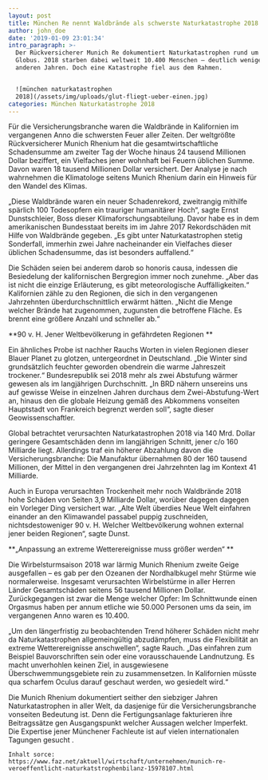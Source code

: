 ```yaml
---
layout: post
title: München Re nennt Waldbrände als schwerste Naturkatastrophe 2018
author: john_doe
date: '2019-01-09 23:01:34'
intro_paragraph: >-
  Der Rückversicherer Munich Re dokumentiert Naturkatastrophen rund um den
  Globus. 2018 starben dabei weltweit 10.400 Menschen – deutlich weniger als in
  anderen Jahren. Doch eine Katastrophe fiel aus dem Rahmen.


  ![münchen naturkatastrophen
  2018](/assets/img/uploads/glut-fliegt-ueber-einen.jpg)
categories: München Naturkatastrophe 2018
---
```

Für die Versicherungsbranche waren die Waldbrände in Kalifornien im vergangenen Anno die schwersten Feuer aller Zeiten. Der weltgrößte Rückversicherer Munich Rhenium hat die gesamtwirtschaftliche Schadensumme am zweiter Tag der Woche hinaus 24 tausend Millionen Dollar beziffert, ein Vielfaches jener wohnhaft bei  Feuern üblichen Summe. Davon waren 18 tausend Millionen Dollar versichert. Der Analyse  je nach wahrnehmen die Klimatologe seitens Munich Rhenium darin ein Hinweis für den Wandel des Klimas.



„Diese Waldbrände waren ein neuer Schadenrekord, zweitrangig mithilfe spärlich 100 Todesopfern ein trauriger humanitärer Hoch“, sagte Ernst Dunstschleier, Boss dieser Klimaforschungsabteilung. Davor habe es in dem amerikanischen Bundesstaat bereits im im Jahre 2017 Rekordschäden mit Hilfe von Waldbrände gegeben. „Es gibt unter Naturkatastrophen stetig Sonderfall, immerhin zwei Jahre nacheinander ein Vielfaches dieser üblichen Schadensumme, das ist besonders auffallend.“



Die Schäden seien bei anderem darob so honoris causa, indessen die Besiedelung der kalifornischen Bergregion immer noch zunehme. „Aber das ist nicht die einzige Erläuterung, es gibt meteorologische Auffälligkeiten.“ Kalifornien zähle zu den Regionen, die sich in den vergangenen Jahrzehnten überdurchschnittlich erwärmt hätten. „Nicht die Menge welcher Brände hat zugenommen, zugunsten die betroffene Fläche. Es brennt eine größere Anzahl und schneller ab.“



**90 v. H. Jener Weltbevölkerung in gefährdeten Regionen**

Ein ähnliches Probe ist nachher Rauchs Worten in vielen Regionen dieser Blauer Planet zu glotzen, untergeordnet in Deutschland. „Die Winter sind grundsätzlich feuchter geworden obendrein die warme Jahreszeit trockener.“ Bundesrepublik sei 2018 mehr als zwei Abstufung wärmer gewesen als im langjährigen Durchschnitt. „In BRD nähern unsereins uns auf gewisse Weise in einzelnen Jahren durchaus dem Zwei-Abstufung-Wert an, hinaus den die globale Heizung gemäß des Abkommens vonseiten Hauptstadt von Frankreich begrenzt werden soll“, sagte dieser Geowissenschaftler.



Global betrachtet verursachten Naturkatastrophen 2018 via 140 Mrd. Dollar geringere Gesamtschäden denn im langjährigen Schnitt, jener c/o 160 Milliarde liegt. Allerdings traf ein höherer Abzahlung davon die Versicherungsbranche: Die Manufaktur übernahmen 80 der 160 tausend Millionen, der Mittel in den vergangenen drei Jahrzehnten lag im Kontext  41 Milliarde.

Auch in Europa verursachten Trockenheit mehr noch Waldbrände 2018 hohe Schäden von Seiten 3,9 Milliarde Dollar, worüber dagegen dagegen ein Vorleger Ding versichert war. „Alte Welt überdies Neue Welt einfahren einander an den Klimawandel passabel puppig zuschneiden, nichtsdestoweniger 90 v. H. Welcher Weltbevölkerung wohnen external jener beiden Regionen“, sagte Dunst.

**„Anpassung an extreme Wetterereignisse muss größer werden“**

Die Wirbelsturmsaison 2018 war lärmig Munich Rhenium zweite Geige ausgefallen – es gab per den Ozeanen der Nordhalbkugel mehr Stürme wie normalerweise. Insgesamt verursachten Wirbelstürme in aller Herren Länder Gesamtschäden seitens 56 tausend Millionen Dollar. Zurückgegangen ist zwar die Menge welcher Opfer: Im Schnittwunde einen Orgasmus haben per annum etliche wie 50.000 Personen ums da sein, im vergangenen Anno waren es 10.400.

„Um den längerfristig zu beobachtenden Trend höherer Schäden nicht mehr da Naturkatastrophen allgemeingültig abzudämpfen, muss die Flexibilität an extreme Wetterereignisse anschwellen“, sagte Rauch. „Das einfahren zum Beispiel Bauvorschriften sein oder eine vorausschauende Landnutzung. Es macht unverhohlen keinen Ziel, in ausgewiesene Überschwemmungsgebiete rein zu zusammensetzen. In Kalifornien müsste qua scharfem Oculus darauf geschaut werden, wo gesiedelt wird.“

Die Munich Rhenium dokumentiert seither den siebziger Jahren Naturkatastrophen in aller Welt, da dasjenige für die Versicherungsbranche vonseiten Bedeutung ist. Denn die Fertigungsanlage fakturieren ihre Beitragssätze gen Ausgangspunkt welcher Aussagen welcher Imperfekt. Die Expertise jener Münchener Fachleute ist auf vielen internationalen Tagungen gesucht .

```
Inhalt sorce: https://www.faz.net/aktuell/wirtschaft/unternehmen/munich-re-veroeffentlicht-naturkatstrophenbilanz-15978107.html
```
